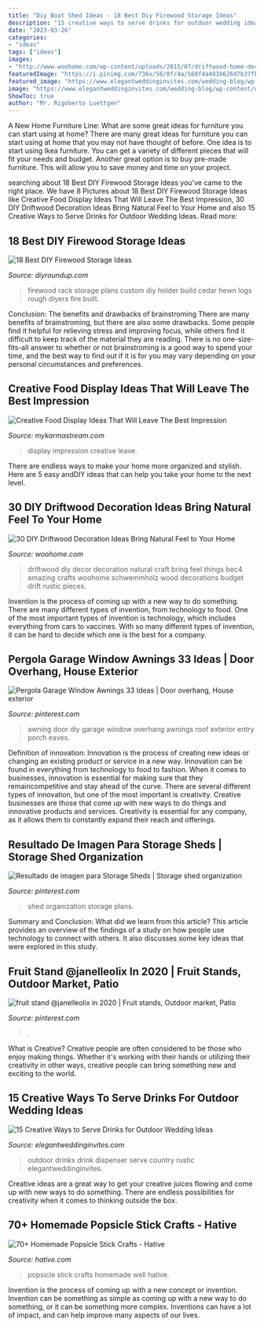 ```yaml
---
title: "Diy Boat Shed Ideas - 18 Best Diy Firewood Storage Ideas"
description: "15 creative ways to serve drinks for outdoor wedding ideas"
date: "2023-03-26"
categories:
- "ideas"
tags: ["ideas"]
images:
- "http://www.woohome.com/wp-content/uploads/2015/07/driftwood-home-decor-woohome-5.jpg"
featuredImage: "https://i.pinimg.com/736x/56/8f/4a/568f4a481b626d7b37fb1b8fbd27df3c.jpg"
featured_image: "https://www.elegantweddinginvites.com/wedding-blog/wp-content/uploads/2015/06/country-rustic-outdoor-wedding-drink-dispenser-ideas.jpg"
image: "https://www.elegantweddinginvites.com/wedding-blog/wp-content/uploads/2015/06/country-rustic-outdoor-wedding-drink-dispenser-ideas.jpg"
ShowToc: true
author: "Mr. Rigoberto Luettgen"
---
```



A New Home Furniture Line: What are some great ideas for furniture you can start using at home?
There are many great ideas for furniture you can start using at home that you may not have thought of before. One idea is to start using Ikea furniture. You can get a variety of different pieces that will fit your needs and budget. Another great option is to buy pre-made furniture. This will allow you to save money and time on your project.

	

		
searching about 18 Best DIY Firewood Storage Ideas you've came to the right place. We have 8 Pictures about 18 Best DIY Firewood Storage Ideas like Creative Food Display Ideas That Will Leave The Best Impression, 30 DIY Driftwood Decoration Ideas Bring Natural Feel to Your Home and also 15 Creative Ways to Serve Drinks for Outdoor Wedding Ideas. Read more:
		
    
## 18 Best DIY Firewood Storage Ideas

<img loading=lazy src="http://diyroundup.com/wp-content/uploads/2016/12/Firewood-Rack-From-Rough-Hewn-Cedar-Logs.jpeg" onerror="this.onerror=null;this.src='https://tse1.mm.bing.net/th?id=OIP.tzAMA7mxvV9VV-_l9pNcfAHaJ4&amp;pid=15.1';" alt="18 Best DIY Firewood Storage Ideas">

_Source: diyroundup.com_

>firewood rack storage plans custom diy holder build cedar hewn logs rough diyers fire built. 

	

Conclusion: The benefits and drawbacks of brainstroming
There are many benefits of brainstroming, but there are also some drawbacks. Some people find it helpful for relieving stress and improving focus, while others find it difficult to keep track of the material they are reading. There is no one-size-fits-all answer to whether or not brainstroming is a good way to spend your time, and the best way to find out if it is for you may vary depending on your personal circumstances and preferences.

    
## Creative Food Display Ideas That Will Leave The Best Impression

<img loading=lazy src="https://mykarmastream.com/wp-content/uploads/2017/05/food-display-ideas-2.jpg" onerror="this.onerror=null;this.src='https://tse1.mm.bing.net/th?id=OIP.8QFnHSvSXG0MtoUlGvJC_gHaLG&amp;pid=15.1';" alt="Creative Food Display Ideas That Will Leave The Best Impression">

_Source: mykarmastream.com_

>display impression creative leave. 

	

There are endless ways to make your home more organized and stylish. Here are 5 easy andDIY ideas that can help you take your home to the next level.

    
## 30 DIY Driftwood Decoration Ideas Bring Natural Feel To Your Home

<img loading=lazy src="http://www.woohome.com/wp-content/uploads/2015/07/driftwood-home-decor-woohome-5.jpg" onerror="this.onerror=null;this.src='https://tse3.mm.bing.net/th?id=OIP.EkFJ6sUCPei70tbxH2kamAHaLJ&amp;pid=15.1';" alt="30 DIY Driftwood Decoration Ideas Bring Natural Feel to Your Home">

_Source: woohome.com_

>driftwood diy decor decoration natural craft bring feel things bec4 amazing crafts woohome schwemmholz wood decorations budget drift rustic pieces. 

	

Invention is the process of coming up with a new way to do something. There are many different types of invention, from technology to food. One of the most important types of invention is technology, which includes everything from cars to vaccines. With so many different types of invention, it can be hard to decide which one is the best for a company.

    
## Pergola Garage Window Awnings 33 Ideas | Door Overhang, House Exterior

<img loading=lazy src="https://i.pinimg.com/736x/37/00/a1/3700a162f283945e0be8857d93add30f.jpg" onerror="this.onerror=null;this.src='https://tse1.mm.bing.net/th?id=OIP.rCjVv2A3xJfMrHyrpbwfOwAAAA&amp;pid=15.1';" alt="Pergola Garage Window Awnings 33 Ideas | Door overhang, House exterior">

_Source: pinterest.com_

>awning door diy garage window overhang awnings roof exterior entry porch eaves. 

	

Definition of innovation:
Innovation is the process of creating new ideas or changing an existing product or service in a new way. Innovation can be found in everything from technology to food to fashion. When it comes to businesses, innovation is essential for making sure that they remaincompetitive and stay ahead of the curve. There are several different types of innovation, but one of the most important is creativity. Creative businesses are those that come up with new ways to do things and innovative products and services. Creativity is essential for any company, as it allows them to constantly expand their reach and offerings.

    
## Resultado De Imagen Para Storage Sheds | Storage Shed Organization

<img loading=lazy src="https://i.pinimg.com/736x/56/8f/4a/568f4a481b626d7b37fb1b8fbd27df3c.jpg" onerror="this.onerror=null;this.src='https://tse2.mm.bing.net/th?id=OIP.gtzKs8H1cYhKu4sV4NGOQQHaJ3&amp;pid=15.1';" alt="Resultado de imagen para Storage Sheds | Storage shed organization">

_Source: pinterest.com_

>shed organization storage plans. 

	

Summary and Conclusion: What did we learn from this article?
This article provides an overview of the findings of a study on how people use technology to connect with others. It also discusses some key ideas that were explored in this study.

    
## Fruit Stand @janelleolix In 2020 | Fruit Stands, Outdoor Market, Patio

<img loading=lazy src="https://i.pinimg.com/736x/e5/9c/43/e59c43f4803d0472ad543fade577a849.jpg" onerror="this.onerror=null;this.src='https://tse1.mm.bing.net/th?id=OIP.MHsvkBhl--jY9_BBE-JnewHaJ3&amp;pid=15.1';" alt="fruit stand @janelleolix in 2020 | Fruit stands, Outdoor market, Patio">

_Source: pinterest.com_

>. 

	

What is Creative?
Creative people are often considered to be those who enjoy making things. Whether it's working with their hands or utilizing their creativity in other ways, creative people can bring something new and exciting to the world.

    
## 15 Creative Ways To Serve Drinks For Outdoor Wedding Ideas

<img loading=lazy src="https://www.elegantweddinginvites.com/wedding-blog/wp-content/uploads/2015/06/country-rustic-outdoor-wedding-drink-dispenser-ideas.jpg" onerror="this.onerror=null;this.src='https://tse4.mm.bing.net/th?id=OIP.p6hxl9JYVtRH8a-yiPkP5wHaLH&amp;pid=15.1';" alt="15 Creative Ways to Serve Drinks for Outdoor Wedding Ideas">

_Source: elegantweddinginvites.com_

>outdoor drinks drink dispenser serve country rustic elegantweddinginvites. 

	

Creative ideas are a great way to get your creative juices flowing and come up with new ways to do something. There are endless possibilities for creativity when it comes to thinking outside the box.

    
## 70+ Homemade Popsicle Stick Crafts - Hative

<img loading=lazy src="https://hative.com/wp-content/uploads/2014/03/popsicle-stick-crafts/47-popsicle-stick-well.JPG" onerror="this.onerror=null;this.src='https://tse1.mm.bing.net/th?id=OIP.aCCMJvFZ2Oy-5ToHVFXKSAHaJ5&amp;pid=15.1';" alt="70+ Homemade Popsicle Stick Crafts - Hative">

_Source: hative.com_

>popsicle stick crafts homemade well hative. 

	

Invention is the process of coming up with a new concept or invention. Invention can be something as simple as coming up with a new way to do something, or it can be something more complex. Inventions can have a lot of impact, and can help improve many aspects of our lives.

